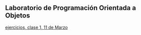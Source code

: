 ## Laboratorio de Programación Orientada a Objetos



[ejercicios, clase 1, 11 de Marzo](https://github.com/labopoo/ejercicios/blob/master/marzo/11/enunciado.md)

